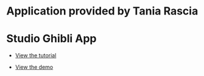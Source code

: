 # Application provided by Tania Rascia

# Studio Ghibli App

- [View the tutorial](https://www.taniarascia.com/how-to-connect-to-an-api-with-javascript)

- [View the demo](https://taniarascia.github.io/sandbox/ghibli/)
